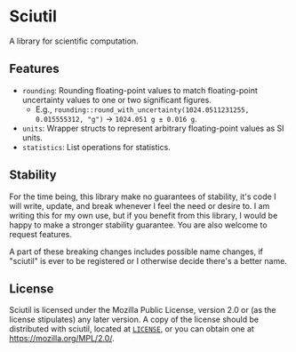 # Sciutil

A library for scientific computation.

## Features

- `rounding`: Rounding floating-point values to match floating-point uncertainty values
  to one or two significant figures.
  - E.g., `rounding::round_with_uncertainty(1024.0511231255, 0.015555312, "g")`
    -> `1024.051 g ± 0.016 g`.
- `units`: Wrapper structs to represent arbitrary floating-point values as SI units.
- `statistics`: List operations for statistics.

## Stability

For the time being, this library make no guarantees of stability,
it's code I will write, update, and break whenever I feel the need or desire to.
I am writing this for my own use,
but if you benefit from this library,
I would be happy to make a stronger stability guarantee.
You are also welcome to request features.

A part of these breaking changes includes possible name changes,
if "sciutil" is ever to be registered
or I otherwise decide there's a better name.

## License

Sciutil is licensed under the Mozilla Public License,
version 2.0 or (as the license stipulates) any later version.
A copy of the license should be distributed with sciutil,
located at [`LICENSE`](./LICENSE),
or you can obtain one at
<https://mozilla.org/MPL/2.0/>.
